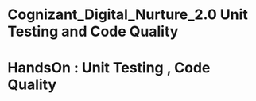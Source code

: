 # Cognizant_Digital_Nurture_2.0 Unit Testing and Code Quality
# HandsOn : Unit Testing , Code Quality
